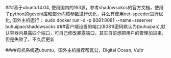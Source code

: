 ###基于ubuntu14.04, 使用国内的163源，参考shadowsokcs的官方文档，使用了python的gevent库和部分内核参数进行优化，并么有使用net-speeder进行优化, 国外主机运行：
    sudo docker run -d -p 8081:8081 --name=ssserver buhuipao/shadowsocks
###客户端设置的端口(8081)密码默认为(buhuipao),默认容器内暴露四个端口，可自己修改暴露端口，其实自前想把用户的管理加进来，但是失败了，不久后更新

####母机系统选ubuntu，国外主机推荐帮瓦公，Digital Ocean, Vultr
